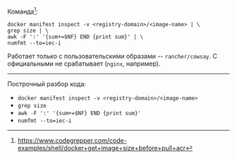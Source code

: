 Команда[^source]:
```
docker manifest inspect -v <registry-domain>/<image-name> | \
grep size | \
awk -F ':' '{sum+=$NF} END {print sum}' | \
numfmt --to=iec-i
```

[^source]: https://www.codegrepper.com/code-examples/shell/docker+get+image+size+before+pull+acr

Работает только с пользовательскими образами -- `rancher/cowsay`. С официальными не срабатывает (`nginx`, например).

---

Построчный разбор кода:
- `docker manifest inspect -v <registry-domain>/<image-name>`
- `grep size`
- `awk -F ':' '{sum+=$NF} END {print sum}'`
- `numfmt --to=iec-i`
